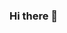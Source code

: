 ### Hi there 👋

<!--
**sa1kri/sa1kri** is a ✨ _special_ ✨ repository because its `README.md` (this file) appears on your GitHub profile.

Меня зовут Артем.
Я игрок по стандофф  2 ,был в командах NoRip, ASL-7, AB-GN и HRST.
Люблю слушать музыку.

